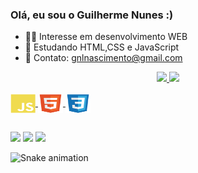 ### Olá, eu sou o Guilherme Nunes :)

-  👨‍💻 Interesse em desenvolvimento WEB
-  🌱 Estudando  HTML,CSS e JavaScript
-  📧 Contato: gnlnascimento@gmail.com

<div align="center">
  <a href="https://github.com/Viilih">
  <img height="180em" src="https://github-readme-stats.vercel.app/api?username=Viilih&show_icons=true&theme=algolia&include_all_commits=true&count_private=true"/>
  <img height="180em" src="https://github-readme-stats.vercel.app/api/top-langs/?username=Viilih&layout=compact&langs_count=7&theme=algolia"/>
</div>
<div style="display: inline_block"><br>
  <img align="center" alt="Vilih-Js" height="30" width="40" src="https://raw.githubusercontent.com/devicons/devicon/master/icons/javascript/javascript-plain.svg">
  <img align="center" alt="Rafa-HTML" height="30" width="40" src="https://raw.githubusercontent.com/devicons/devicon/master/icons/html5/html5-original.svg">
  <img align="center" alt="Rafa-CSS" height="30" width="40" src="https://raw.githubusercontent.com/devicons/devicon/master/icons/css3/css3-original.svg">
</div>

  ##
 
<div> 
  
  <a href="https://www.instagram.com/guinunesln/" target="_blank"><img src="https://img.shields.io/badge/-Instagram-%23E4405F?style=for-the-badge&logo=instagram&logoColor=white" target="_blank"></a>
  <a href = "mailto:gnlnascimento@@gmail.com"><img src="https://img.shields.io/badge/-Gmail-%23333?style=for-the-badge&logo=gmail&logoColor=white" target="_blank"></a>
  <a href="https://www.linkedin.com/in/guilherme-nunes-b80035227/" target="_blank"><img src="https://img.shields.io/badge/-LinkedIn-%230077B5?style=for-the-badge&logo=linkedin&logoColor=white" target="_blank"></a> 
 
  ![Snake animation](https://github.com/Viilih/rafaballerini/blob/output/github-contribution-grid-snake.svg)
 
</div>
